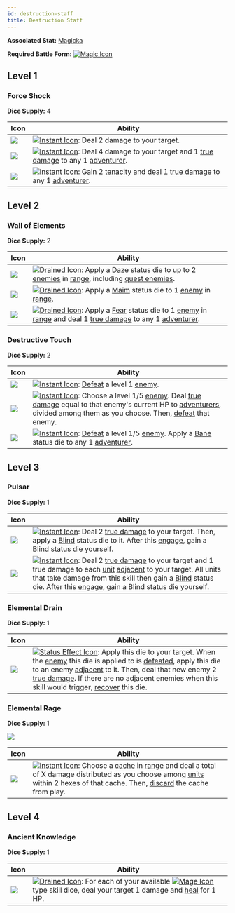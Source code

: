 ```yaml
---
id: destruction-staff
title: Destruction Staff
---
```


**Associated Stat:** [Magicka](/docs/adventurer/stats/magicka)

**Required Battle Form:** [<img src="/icons/magic.svg" alt="Magic Icon" className="icon-svg" />](/docs/battles/battle-forms/magic)

## Level 1

### Force Shock

**Dice Supply:** 4

| Icon                                                                                   | Ability                                                                                                                                                                                                                                               |
| -------------------------------------------------------------------------------------- | ----------------------------------------------------------------------------------------------------------------------------------------------------------------------------------------------------------------------------------------------------- |
| <img src="/icons/skills/destruction-staff/force-shock-1.png" className="skill-icon" /> | [<img src="/icons/instant.svg" alt="Instant Icon" className="icon-svg" />](/docs/glossary/instant): Deal 2 damage to your target.                                                                                                                     |
| <img src="/icons/skills/destruction-staff/force-shock-2.png" className="skill-icon" /> | [<img src="/icons/instant.svg" alt="Instant Icon" className="icon-svg" />](/docs/glossary/instant): Deal 4 damage to your target and 1 [true damage](/docs/glossary/true-damage) to any 1 [adventurer](/docs/glossary/adventurer).                    |
| <img src="/icons/skills/destruction-staff/force-shock-3.png" className="skill-icon" /> | [<img src="/icons/instant.svg" alt="Instant Icon" className="icon-svg" />](/docs/glossary/instant): Gain 2 [tenacity](/docs/glossary/tenacity) and deal 1 [true damage](/docs/glossary/true-damage) to any 1 [adventurer](/docs/glossary/adventurer). |

## Level 2

### Wall of Elements

**Dice Supply:** 2

| Icon                                                                                        | Ability                                                                                                                                                                                                                                                                                                                                     |
| ------------------------------------------------------------------------------------------- | ------------------------------------------------------------------------------------------------------------------------------------------------------------------------------------------------------------------------------------------------------------------------------------------------------------------------------------------- |
| <img src="/icons/skills/destruction-staff/wall-of-elements-1.png" className="skill-icon" /> | [<img src="/icons/drained.svg" alt="Drained Icon" className="icon-svg" />](/docs/glossary/drained): Apply a [Daze](/docs/battles/status-effects/daze) status die to up to 2 [enemies](/docs/glossary/enemy) in [range](/docs/glossary/range), including [quest enemies](/docs/glossary/quest-unit).                                         |
| <img src="/icons/skills/destruction-staff/wall-of-elements-2.png" className="skill-icon" /> | [<img src="/icons/drained.svg" alt="Drained Icon" className="icon-svg" />](/docs/glossary/drained): Apply a [Maim](/docs/battles/status-effects/maim) status die to 1 [enemy](/docs/glossary/enemy) in [range](/docs/glossary/range).                                                                                                       |
| <img src="/icons/skills/destruction-staff/wall-of-elements-3.png" className="skill-icon" /> | [<img src="/icons/drained.svg" alt="Drained Icon" className="icon-svg" />](/docs/glossary/drained): Apply a [Fear](/docs/battles/status-effects/fear) status die to 1 [enemy](/docs/glossary/enemy) in [range](/docs/glossary/range) and deal 1 [true damage](/docs/glossary/true-damage) to any 1 [adventurer](/docs/glossary/adventurer). |

### Destructive Touch

**Dice Supply:** 2

| Icon                                                                                         | Ability                                                                                                                                                                                                                                                                                                                                                                  |
| -------------------------------------------------------------------------------------------- | ------------------------------------------------------------------------------------------------------------------------------------------------------------------------------------------------------------------------------------------------------------------------------------------------------------------------------------------------------------------------ |
| <img src="/icons/skills/destruction-staff/destructive-touch-1.png" className="skill-icon" /> | [<img src="/icons/instant.svg" alt="Instant Icon" className="icon-svg" />](/docs/glossary/instant): [Defeat](/docs/glossary/defeated) a level 1 [enemy](/docs/glossary/enemy).                                                                                                                                                                                           |
| <img src="/icons/skills/destruction-staff/destructive-touch-2.png" className="skill-icon" /> | [<img src="/icons/instant.svg" alt="Instant Icon" className="icon-svg" />](/docs/glossary/instant): Choose a level 1/5 [enemy](/docs/glossary/enemy). Deal [true damage](/docs/glossary/true-damage) equal to that enemy's current HP to [adventurers](/docs/glossary/adventurer), divided among them as you choose. Then, [defeat](/docs/glossary/defeated) that enemy. |
| <img src="/icons/skills/destruction-staff/destructive-touch-3.png" className="skill-icon" /> | [<img src="/icons/instant.svg" alt="Instant Icon" className="icon-svg" />](/docs/glossary/instant): [Defeat](/docs/glossary/defeated) a level 1/5 [enemy](/docs/glossary/enemy). Apply a [Bane](/docs/battles/status-effects/bane) status die to any 1 [adventurer](/docs/glossary/adventurer).                                                                          |

## Level 3

### Pulsar

**Dice Supply:** 1

| Icon                                                                              | Ability                                                                                                                                                                                                                                                                                                                                                                                                                                                                                   |
| --------------------------------------------------------------------------------- | ----------------------------------------------------------------------------------------------------------------------------------------------------------------------------------------------------------------------------------------------------------------------------------------------------------------------------------------------------------------------------------------------------------------------------------------------------------------------------------------- |
| <img src="/icons/skills/destruction-staff/pulsar-1.png" className="skill-icon" /> | [<img src="/icons/instant.svg" alt="Instant Icon" className="icon-svg" />](/docs/glossary/instant): Deal 2 [true damage](/docs/glossary/true-damage) to your target. Then, apply a [Blind](/docs/battles/status-effects/blind) status die to it. After this [engage](/docs/battles/adventurer-turn/engage), gain a Blind status die yourself.                                                                                                                                             |
| <img src="/icons/skills/destruction-staff/pulsar-2.png" className="skill-icon" /> | [<img src="/icons/instant.svg" alt="Instant Icon" className="icon-svg" />](/docs/glossary/instant): Deal 2 [true damage](/docs/glossary/true-damage) to your target and 1 true damage to each [unit](/docs/glossary/unit) [adjacent](/docs/glossary/adjacent) to your target. All units that take damage from this skill then gain a [Blind](/docs/battles/status-effects/blind) status die. After this [engage](/docs/battles/adventurer-turn/engage), gain a Blind status die yourself. |

### Elemental Drain

**Dice Supply:** 1

| Icon                                                                                     | Ability                                                                                                                                                                                                                                                                                                                                                                                                                                                                                                             |
| ---------------------------------------------------------------------------------------- | ------------------------------------------------------------------------------------------------------------------------------------------------------------------------------------------------------------------------------------------------------------------------------------------------------------------------------------------------------------------------------------------------------------------------------------------------------------------------------------------------------------------- |
| <img src="/icons/skills/destruction-staff/elemental-drain.png" className="skill-icon" /> | [<img src="/icons/status-effect.svg" alt="Status Effect Icon" className="icon-svg" />](/docs/glossary/status-effect): Apply this die to your target. When the [enemy](/docs/glossary/enemy) this die is applied to is [defeated](/docs/glossary/defeated), apply this die to an enemy [adjacent](/docs/glossary/adjacent) to it. Then, deal that new enemy 2 [true damage](/docs/glossary/true-damage). If there are no adjacent enemies when this skill would trigger, [recover](/docs/glossary/recover) this die. |

### Elemental Rage

**Dice Supply:** 1

<img src="/icons/skills/destruction-staff/elemental-rage-all-results.png" className="skill-icon" />

| Icon                                                                                    | Ability                                                                                                                                                                                                                                                                                                                                                          |
| --------------------------------------------------------------------------------------- | ---------------------------------------------------------------------------------------------------------------------------------------------------------------------------------------------------------------------------------------------------------------------------------------------------------------------------------------------------------------- |
| <img src="/icons/skills/destruction-staff/elemental-rage.png" className="skill-icon" /> | [<img src="/icons/instant.svg" alt="Instant Icon" className="icon-svg" />](/docs/glossary/instant): Choose a [cache](/docs/glossary/cache) in [range](/docs/glossary/range) and deal a total of X damage distributed as you choose among [units](/docs/glossary/unit) within 2 hexes of that cache. Then, [discard](/docs/glossary/discard) the cache from play. |

## Level 4

### Ancient Knowledge

**Dice Supply:** 1

| Icon                                                                                       | Ability                                                                                                                                                                                                                                                                                                                         |
| ------------------------------------------------------------------------------------------ | ------------------------------------------------------------------------------------------------------------------------------------------------------------------------------------------------------------------------------------------------------------------------------------------------------------------------------- |
| <img src="/icons/skills/destruction-staff/ancient-knowledge.png" className="skill-icon" /> | [<img src="/icons/drained.svg" alt="Drained Icon" className="icon-svg" />](/docs/glossary/drained): For each of your available [<img src="/icons/mage.svg" alt="Mage Icon" className="icon-svg" />](/docs/adventurer/skill-lines/mage/) type skill dice, deal your target 1 damage and [heal](/docs/glossary/healing) for 1 HP. |
